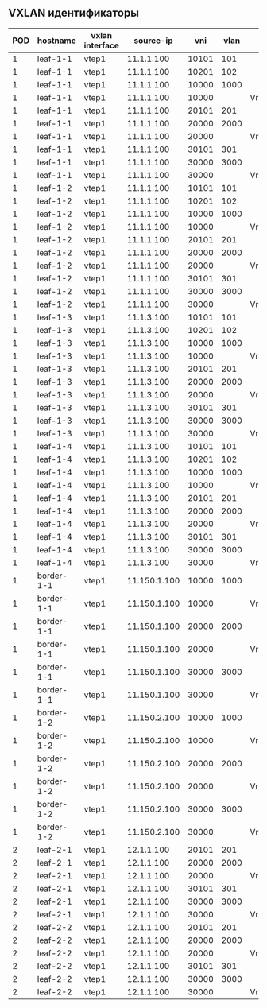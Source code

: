 ## VXLAN идентификаторы
|POD|	hostname|	vxlan interface|	source-ip|	vni|	vlan|	vrf|
|--|--|--|--|--|--|--|
|1|	leaf-1-1|	vtep1|	11.1.1.100|	10101|	101|	|
|1|	leaf-1-1|	vtep1|	11.1.1.100|	10201|	102|	|
|1|	leaf-1-1|	vtep1|	11.1.1.100|	10000|	1000|	|
|1|	leaf-1-1|	vtep1|	11.1.1.100|	10000|	|	Vrf_ADM|
|1|	leaf-1-1|	vtep1|	11.1.1.100|	20101|	201|	|
|1|	leaf-1-1|	vtep1|	11.1.1.100|	20000|	2000|	|
|1|	leaf-1-1|	vtep1|	11.1.1.100|	20000|	|	Vrf_CAD|
|1|	leaf-1-1|	vtep1|	11.1.1.100|	30101|	301|	|
|1|	leaf-1-1|	vtep1|	11.1.1.100|	30000|	3000|	|
|1|	leaf-1-1|	vtep1|	11.1.1.100|	30000|	|	Vrf_ASU|
|1|	leaf-1-2|	vtep1|	11.1.1.100|	10101|	101|	|
|1|	leaf-1-2|	vtep1|	11.1.1.100|	10201|	102|	|
|1|	leaf-1-2|	vtep1|	11.1.1.100|	10000|	1000|	|
|1|	leaf-1-2|	vtep1|	11.1.1.100|	10000|	|	Vrf_ADM|
|1|	leaf-1-2|	vtep1|	11.1.1.100|	20101|	201|	|
|1|	leaf-1-2|	vtep1|	11.1.1.100|	20000|	2000|	|
|1|	leaf-1-2|	vtep1|	11.1.1.100|	20000|	|	Vrf_CAD|
|1|	leaf-1-2|	vtep1|	11.1.1.100|	30101|	301|	|
|1|	leaf-1-2|	vtep1|	11.1.1.100|	30000|	3000|	|
|1|	leaf-1-2|	vtep1|	11.1.1.100|	30000|	|	Vrf_ASU|
|1|	leaf-1-3|	vtep1|	11.1.3.100|	10101|	101|	|
|1|	leaf-1-3|	vtep1|	11.1.3.100|	10201|	102|	|
|1|	leaf-1-3|	vtep1|	11.1.3.100|	10000|	1000|	|
|1|	leaf-1-3|	vtep1|	11.1.3.100|	10000|	|	Vrf_ADM|
|1|	leaf-1-3|	vtep1|	11.1.3.100|	20101|	201|	|
|1|	leaf-1-3|	vtep1|	11.1.3.100|	20000|	2000|	|
|1|	leaf-1-3|	vtep1|	11.1.3.100|	20000|	|	Vrf_CAD|
|1|	leaf-1-3|	vtep1|	11.1.3.100|	30101|	301|	|
|1|	leaf-1-3|	vtep1|	11.1.3.100|	30000|	3000|	|
|1|	leaf-1-3|	vtep1|	11.1.3.100|	30000|	|	Vrf_ASU|
|1|	leaf-1-4|	vtep1|	11.1.3.100|	10101|	101|	|
|1|	leaf-1-4|	vtep1|	11.1.3.100|	10201|	102|	|
|1|	leaf-1-4|	vtep1|	11.1.3.100|	10000|	1000|	|
|1|	leaf-1-4|	vtep1|	11.1.3.100|	10000|	|	Vrf_ADM|
|1|	leaf-1-4|	vtep1|	11.1.3.100|	20101|	201|	|
|1|	leaf-1-4|	vtep1|	11.1.3.100|	20000|	2000|	|
|1|	leaf-1-4|	vtep1|	11.1.3.100|	20000|	|	Vrf_CAD|
|1|	leaf-1-4|	vtep1|	11.1.3.100|	30101|	301|	|
|1|	leaf-1-4|	vtep1|	11.1.3.100|	30000|	3000|	|
|1|	leaf-1-4|	vtep1|	11.1.3.100|	30000|	|	Vrf_ASU|
|1|	border-1-1|	vtep1|	11.150.1.100|	10000|	1000|	|
|1|	border-1-1|	vtep1|	11.150.1.100|	10000|	|	Vrf_ADM|
|1|	border-1-1|	vtep1|	11.150.1.100|	20000|	2000|	|
|1|	border-1-1|	vtep1|	11.150.1.100|	20000|	|	Vrf_CAD|
|1|	border-1-1|	vtep1|	11.150.1.100|	30000|	3000|	|
|1|	border-1-1|	vtep1|	11.150.1.100|	30000|	|	Vrf_ASU|
|1|	border-1-2|	vtep1|	11.150.2.100|	10000|	1000|	|
|1|	border-1-2|	vtep1|	11.150.2.100|	10000|	|	Vrf_ADM|
|1|	border-1-2|	vtep1|	11.150.2.100|	20000|	2000|	|
|1|	border-1-2|	vtep1|	11.150.2.100|	20000|	|	Vrf_CAD|
|1|	border-1-2|	vtep1|	11.150.2.100|	30000|	3000|	|
|1|	border-1-2|	vtep1|	11.150.2.100|	30000|	|	Vrf_ASU|
|2|	leaf-2-1|	vtep1|	12.1.1.100|	20101|	201|	|
|2|	leaf-2-1|	vtep1|	12.1.1.100|	20000|	2000|	|
|2|	leaf-2-1|	vtep1|	12.1.1.100|	20000|	|	Vrf_CAD|
|2|	leaf-2-1|	vtep1|	12.1.1.100|	30101|	301|	|
|2|	leaf-2-1|	vtep1|	12.1.1.100|	30000|	3000|	|
|2|	leaf-2-1|	vtep1|	12.1.1.100|	30000|	|	Vrf_ASU|
|2|	leaf-2-2|	vtep1|	12.1.1.100|	20101|	201|	|
|2|	leaf-2-2|	vtep1|	12.1.1.100|	20000|	2000|	|
|2|	leaf-2-2|	vtep1|	12.1.1.100|	20000|	|	Vrf_CAD|
|2|	leaf-2-2|	vtep1|	12.1.1.100|	30101|	301|	|
|2|	leaf-2-2|	vtep1|	12.1.1.100|	30000|	3000|	|
|2|	leaf-2-2|	vtep1|	12.1.1.100|	30000|	|	Vrf_ASU|
